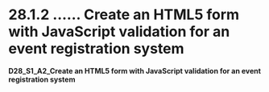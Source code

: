# 28.1.2 …… Create an HTML5 form with JavaScript validation for an event registration system

**D28_S1_A2_Create an HTML5 form with JavaScript validation for an event registration system**